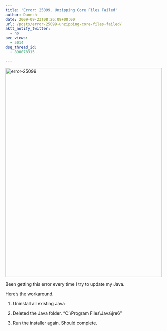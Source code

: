 ```yaml
---
title: 'Error: 25099. Unzipping Core Files Failed'
author: Danesh
date: 2009-09-23T08:26:09+00:00
url: /posts/error-25099-unzipping-core-files-failed/
aktt_notify_twitter:
  - no
pvc_views:
  - 5014
dsq_thread_id:
  - 890078315

---
```

[<img loading="lazy" class="alignnone size-medium wp-image-1769" title="error-25099" src="/wp-content/uploads/2009/09/error-25099-500x666.png" alt="error-25099" width="500" height="666" srcset="/wp-content/uploads/2009/09/error-25099-500x666.png 500w, /wp-content/uploads/2009/09/error-25099.png 518w" sizes="(max-width: 500px) 100vw, 500px" />][1]

Been getting this error every time I try to update my Java.

Here&#8217;s the workaround.

1. Uninstall all existing Java

2. Deleted the Java folder. &#8220;C:\Program Files\Java\jre6&#8221;

3. Run the installer again. Should complete.

 [1]: /wp-content/uploads/2009/09/error-25099.png
